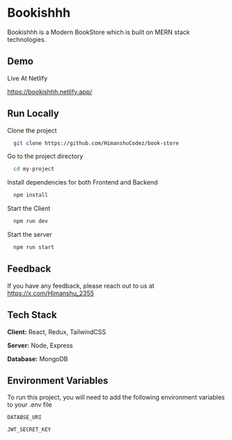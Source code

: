 
# Bookishhh

Bookishhh is a Modern BookStore which is built on MERN stack technologies.


## Demo

Live At Netlify

https://bookishhh.netlify.app/
## Run Locally

Clone the project

```bash
  git clone https://github.com/HimanshuCodez/book-store
```

Go to the project directory

```bash
  cd my-project
```

Install dependencies for both Frontend and Backend

```bash
  npm install
```
Start the Client

```bash
  npm run dev
```
Start the server

```bash
  npm run start
```


## Feedback

If you have any feedback, please reach out to us at https://x.com/Himanshu_2355


## Tech Stack

**Client:** React, Redux, TailwindCSS

**Server:** Node, Express

**Database:** MongoDB


## Environment Variables

To run this project, you will need to add the following environment variables to your .env file

`DATABSE_URI`

`JWT_SECRET_KEY`


